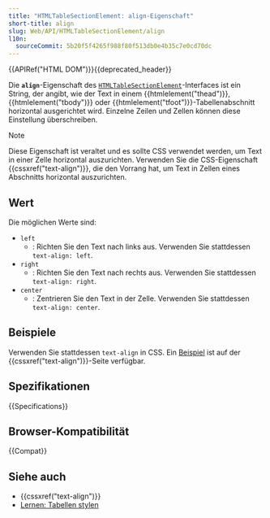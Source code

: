 ```yaml
---
title: "HTMLTableSectionElement: align-Eigenschaft"
short-title: align
slug: Web/API/HTMLTableSectionElement/align
l10n:
  sourceCommit: 5b20f5f4265f988f80f513db0e4b35c7e0cd70dc
---
```


{{APIRef("HTML DOM")}}{{deprecated_header}}

Die **`align`**-Eigenschaft des [`HTMLTableSectionElement`](/de/docs/Web/API/HTMLTableSectionElement)-Interfaces ist ein String, der angibt, wie der Text in einem {{htmlelement("thead")}}, {{htmlelement("tbody")}} oder {{htmlelement("tfoot")}}-Tabellenabschnitt horizontal ausgerichtet wird. Einzelne Zeilen und Zellen können diese Einstellung überschreiben.

> [!NOTE]
> Diese Eigenschaft ist veraltet und es sollte CSS verwendet werden, um Text in einer Zelle horizontal auszurichten. Verwenden Sie die CSS-Eigenschaft {{cssxref("text-align")}}, die den Vorrang hat, um Text in Zellen eines Abschnitts horizontal auszurichten.

## Wert

Die möglichen Werte sind:

- `left`
  - : Richten Sie den Text nach links aus. Verwenden Sie stattdessen `text-align: left`.
- `right`
  - : Richten Sie den Text nach rechts aus. Verwenden Sie stattdessen `text-align: right`.
- `center`
  - : Zentrieren Sie den Text in der Zelle. Verwenden Sie stattdessen `text-align: center`.

## Beispiele

Verwenden Sie stattdessen `text-align` in CSS. Ein [Beispiel](/de/docs/Web/CSS/text-align#table_alignment) ist auf der {{cssxref("text-align")}}-Seite verfügbar.

## Spezifikationen

{{Specifications}}

## Browser-Kompatibilität

{{Compat}}

## Siehe auch

- {{cssxref("text-align")}}
- [Lernen: Tabellen stylen](/de/docs/Learn_web_development/Core/Styling_basics/Tables)
